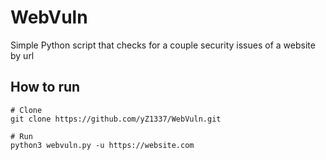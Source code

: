 # WebVuln
Simple Python script that checks for a couple security issues of a website by url

## How to run
```
# Clone
git clone https://github.com/yZ1337/WebVuln.git

# Run
python3 webvuln.py -u https://website.com
```
